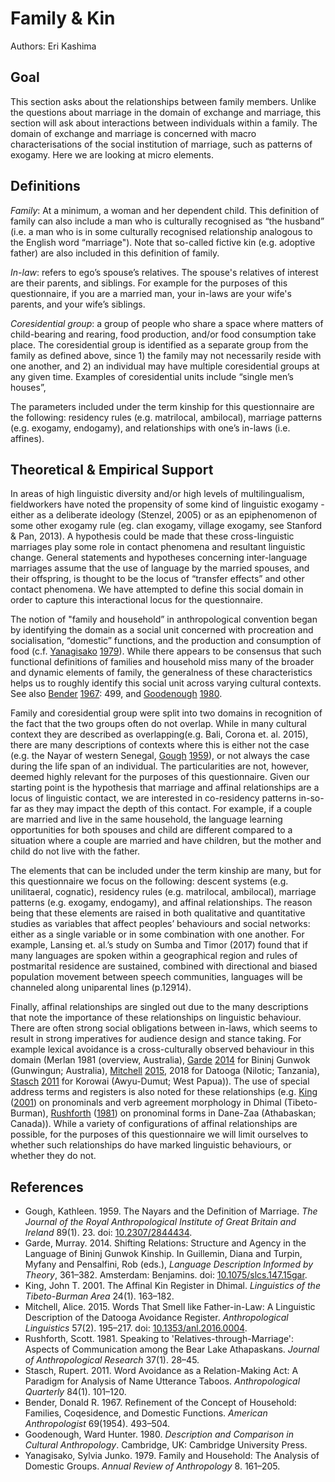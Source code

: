 # Family & Kin

Authors: Eri Kashima


## Goal

This section asks about the relationships between family members. Unlike the questions about marriage in the domain of exchange and marriage, this section will ask about interactions between individuals within a family. The domain of exchange and marriage is concerned with macro characterisations of the social institution of marriage, such as patterns of exogamy. Here we are looking at micro elements.


## Definitions

_Family_: At a minimum, a woman and her dependent child. This definition of family can also include a man who is culturally recognised as “the husband” (i.e. a man who is in some culturally recognised relationship analogous to the English word “marriage"). Note that so-called fictive kin (e.g. adoptive father) are also included in this definition of family.

_In-law_: refers to ego’s spouse’s relatives. The spouse's relatives of interest are their parents, and siblings. For example for the purposes of this questionnaire, if you are a married man, your in-laws are your wife's parents, and your wife’s siblings.

_Coresidential group_: a group of people who share a space where matters of child-bearing and rearing, food production, and/or food consumption take place. The coresidential group is identified as a separate group from the family as defined above, since 1) the family may not necessarily reside with one another, and 2) an individual may have multiple coresidential groups at any given time. Examples of coresidential units include “single men’s houses”,

The parameters included under the term kinship for this questionnaire are the following: residency rules (e.g. matrilocal, ambilocal), marriage patterns (e.g. exogamy, endogamy), and relationships with one’s in-laws (i.e. affines).

## Theoretical & Empirical Support

In areas of high linguistic diversity and/or high levels of multilingualism, fieldworkers have noted the propensity of some kind of linguistic exogamy - either as a deliberate ideology (Stenzel, 2005) or as an epiphenomenon of some other exogamy rule (eg. clan exogamy, village exogamy, see Stanford & Pan, 2013). A hypothesis could be made that these cross-linguistic marriages play some role in contact phenomena and resultant linguistic change. General statements and hypotheses concerning inter-language marriages assume that the use of language by the married spouses, and their offspring, is thought to be the locus of “transfer effects” and other contact phenomena. We have attempted to define this social domain in order to capture this interactional locus for the questionnaire.

The notion of "family and household” in anthropological convention began by identifying the domain as a social unit concerned with procreation and socialisation, “domestic” functions, and the production and consumption of food (c.f. [Yanagisako](#source-Yanagisako1979) [1979](#source-Yanagisako1979)). While there appears to be consensus that such functional definitions of families and household miss many of the broader and dynamic elements of family, the generalness of these characteristics helps us to roughly identify this social unit across varying cultural contexts. See also [Bender](#source-Bender1967) [1967](#source-Bender1967): 499, and [Goodenough](#source-Goodenough1980) [1980](#source-Goodenough1980).

Family and coresidential group were split into two domains in recognition of the fact that the two groups often do not overlap. While in many cultural context they are described as overlapping(e.g. Bali, Corona et. al. 2015), there are many descriptions of contexts where this is either not the case (e.g. the Nayar of western Senegal, [Gough](#source-Gough1959) [1959](#source-Gough1959)), or not always the case during the life span of an individual. The particularities are not, however, deemed highly relevant for the purposes of this questionnaire. Given our starting point is the hypothesis that marriage and affinal relationships are a locus of linguistic contact, we are interested in co-residency patterns in-so-far as they may impact the depth of this contact. For example, if a couple are married and live in the same household, the language learning opportunities for both spouses and child are different compared to a situation where a couple are married and have children, but the mother and child do not live with the father.

The elements that can be included under the term kinship are many, but for this questionnaire we focus on the following: descent systems (e.g. unilitaeral, cognatic), residency rules (e.g. matrilocal, ambilocal), marriage patterns (e.g. exogamy, endogamy), and affinal relationships. The reason being that these elements are raised in both qualitative and quantitative studies as variables that affect peoples’ behaviours and social networks: either as a single variable or in some combination with one another. For example, Lansing et. al.’s study on Sumba and Timor (2017) found that if many languages are spoken within a geographical region and rules of postmarital residence are sustained, combined with directional and biased population movement between speech communities, languages will be channeled along uniparental lines (p.12914).

Finally, affinal relationships are singled out due to the many descriptions that note the importance of these relationships on linguistic behaviour. There are often strong social obligations between in-laws, which seems to result in strong imperatives for audience design and stance taking. For example lexical avoidance is a cross-culturally observed behaviour in this domain (Merlan 1981 (overview, Australia), [Garde](#source-Garde2014) [2014](#source-Garde2014) for Bininj Gunwok (Gunwingun; Australia), [Mitchell](#source-Mitchell2015) [2015](#source-Mitchell2015), 2018 for Datooga (Nilotic; Tanzania), [Stasch](#source-Stasch2011) [2011](#source-Stasch2011) for Korowai (Awyu-Dumut; West Papua)). The use of special address terms and registers is also noted for these relationships (e.g. [King](#source-King2001) ([2001](#source-King2001)) on pronominals and verb agreement morphology in Dhimal (Tibeto-Burman), [Rushforth](#source-Rushforth1981) ([1981](#source-Rushforth1981)) on pronominal forms in Dane-Zaa (Athabaskan; Canada)). While a variety of configurations of affinal relationships are possible, for the purposes of this questionnaire we will limit ourselves to whether such relationships do have marked linguistic behaviours, or whether they do not.

## References

- <a id="source-Gough1959"> </a>Gough, Kathleen. 1959. The Nayars and the Definition of Marriage. _The Journal of the Royal Anthropological Institute of Great Britain and Ireland_ 89(1). 23. doi: [10.2307/2844434](https://doi.org/10.2307/2844434).
- <a id="source-Garde2014"> </a>Garde, Murray. 2014. Shifting Relations: Structure and Agency in the Language of Bininj Gunwok Kinship. In Guillemin, Diana and Turpin, Myfany and Pensalfini, Rob (eds.), _Language Description Informed by Theory_, 361–382. Amsterdam: Benjamins. doi: [10.1075/slcs.147.15gar](https://doi.org/10.1075/slcs.147.15gar).
- <a id="source-King2001"> </a>King, John T. 2001. The Affinal Kin Register in Dhimal. _Linguistics of the Tibeto-Burman Area_ 24(1). 163–182.
- <a id="source-Mitchell2015"> </a>Mitchell, Alice. 2015. Words That Smell like Father-in-Law: A Linguistic Description of the Datooga Avoidance Register. _Anthropological Linguistics_ 57(2). 195–217. doi: [10.1353/anl.2016.0004](https://doi.org/10.1353/anl.2016.0004).
- <a id="source-Rushforth1981"> </a>Rushforth, Scott. 1981. Speaking to 'Relatives-through-Marriage': Aspects of Communication among the Bear Lake Athapaskans. _Journal of Anthropological Research_ 37(1). 28–45.
- <a id="source-Stasch2011"> </a>Stasch, Rupert. 2011. Word Avoidance as a Relation-Making Act: A Paradigm for Analysis of Name Utterance Taboos. _Anthropological Quarterly_ 84(1). 101–120.
- <a id="source-Bender1967"> </a>Bender, Donald R. 1967. Refinement of the Concept of Household: Families, Coqesidence, and Domestic Functions. _American Anthropologist_ 69(1954). 493–504.
- <a id="source-Goodenough1980"> </a>Goodenough, Ward Hunter. 1980. _Description and Comparison in Cultural Anthropology_. Cambridge, UK: Cambridge University Press.
- <a id="source-Yanagisako1979"> </a>Yanagisako, Sylvia Junko. 1979. Family and Household: The Analysis of Domestic Groups. _Annual Review of Anthropology_ 8. 161–205.
